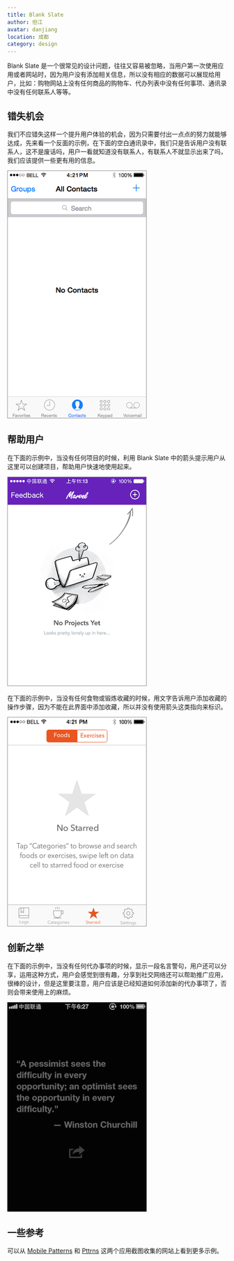 ```yaml
---
title: Blank Slate 
author: 但江
avatar: danjiang
location: 成都 
category: design
---
```


Blank Slate 是一个很常见的设计问题，往往又容易被忽略，当用户第一次使用应用或者网站时，因为用户没有添加相关信息，所以没有相应的数据可以展现给用户，比如：购物网站上没有任何商品的购物车、代办列表中没有任何事项、通讯录中没有任何联系人等等。

## 错失机会

我们不应错失这样一个提升用户体验的机会，因为只需要付出一点点的努力就能够达成，先来看一个反面的示例，在下面的空白通讯录中，我们只是告诉用户没有联系人，这不是废话吗，用户一看就知道没有联系人，有联系人不就显示出来了吗，我们应该提供一些更有用的信息。

![Blank Slate Contacts](/images/blank-slate-contacts1.png)

## 帮助用户

在下面的示例中，当没有任何项目的时候，利用 Blank Slate 中的箭头提示用户从这里可以创建项目，帮助用户快速地使用起来。

![Blank Slate Marvel](/images/blank-slate-marvel1.png)

在下面的示例中，当没有任何食物或锻炼收藏的时候，用文字告诉用户添加收藏的操作步骤，因为不能在此界面中添加收藏，所以并没有使用箭头这类指向来标识。

![Blank Slate Calorie](/images/blank-slate-calorie1.png)

## 创新之举

在下面的示例中，当没有任何代办事项的时候，显示一段名言警句，用户还可以分享，运用这种方式，用户会感觉到很有趣，分享到社交网络还可以帮助推广应用，很棒的设计，但是这里要注意，用户应该是已经知道如何添加新的代办事项了，否则会带来使用上的麻烦。

![Blank Slate Clear](/images/blank-slate-clear.png)

## 一些参考

可以从 [Mobile Patterns][1] 和 [Pttrns][2] 这两个应用截图收集的网站上看到更多示例。

[1]: http://www.mobile-patterns.com/iphone/empty-data-sets
[2]: http://www.pttrns.com/categories/35-empty-states
